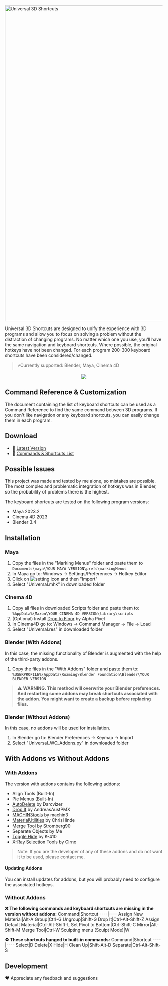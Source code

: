 <img width="1009" alt="Universal 3D Shortcuts" src="https://user-images.githubusercontent.com/112505578/207167305-13273872-59d7-4095-b2d2-735ed4c38b28.png">

Universal 3D Shortcuts are designed to unify the experience with 3D programs and allow you to focus on solving a problem without the distraction of changing programs. No matter which one you use, you'll have the same navigation and keyboard shortcuts. Where possible, the original hotkeys have not been changed. For each program 200-300 keyboard shortcuts have been considered/changed.

>⚡️Currently supported: Blender, Maya, Cinema 4D

<p align="center">
<img src="https://user-images.githubusercontent.com/112505578/207413410-fce9709a-475e-4a31-9e4d-874895df218a.gif">
</p>


## Command Reference & Customization

The document containing the list of keyboard shortcuts can be used as a Command Reference to find the same command between 3D programs. If you don't like navigation or any keyboard shortcuts, you can easily change them in each program. 


## Download

* :floppy_disk: [Latest Version](https://github.com/AtixCG/Universal-3D-Shortcuts/releases/latest)
* :page_facing_up:	[Commands & Shortcuts List](https://github.com/AtixCG/Universal-3D-Shortcuts/blob/main/Universal%203D%20Shortcuts.pdf)


## Possible Issues

This project was made and tested by me alone, so mistakes are possible. The most complex and problematic integration of hotkeys was in Blender, so the probability of problems there is the highest. 

The keyboard shortcuts are tested on the following program versions:
* Maya 2023.2
* Cinema 4D 2023
* Blender 3.4


## Installation

### Maya
1. Copy the files in the "Marking Menus" folder and paste them to `Documents\maya\YOUR MAYA VERSION\prefs\markingMenus`
2. In Maya go to: Windows -> Settings/Preferences -> Hotkey Editor
3. Click on ![setting](https://user-images.githubusercontent.com/112505578/207167397-4e52a0c5-6911-41f6-9bcc-382b6932c21c.png)
 icon and then "Import"
4. Select "Universal.mhk" in downloaded folder

### Cinema 4D
1. Copy all files in downloaded Scripts folder and paste them to: 
`%AppData%\Maxon\YOUR CINEMA 4D VERSION\library\scripts`
2. (Optional) Install [Drop to Floor](https://www.alphapixel.net/drop-to-floor/) by Alpha Pixel
3. In Cinema4D go to: Windows -> Command Manager -> File -> Load
4. Select "Universal.res" in downloaded folder

### Blender (With Addons)
In this case, the missing functionality of Blender is augmented with the help of the third-party addons. 

1. Copy the files in the "With Addons" folder and paste them to: 
`%USERPROFILE%\AppData\Roaming\Blender Foundation\Blender\YOUR BLENDER VERSION`

> :warning: **WARNING. This method will overwrite your Blender preferences. And restarting some addons may break shortcuts associated with the addon. You might want to create a backup before replacing files.**

### Blender (Without Addons)
In this case, no addons will be used for installation.

1. In Blender go to: Blender Preferences -> Keymap -> Import
2. Select "Universal_WO_Addons.py" in downloaded folder


## With Addons vs Without Addons
### With Addons
The version with addons contains the following addons:
* Align Tools (Built-In)
* Pie Menus (Built-In)
* [AutoDelete](https://blenderartists.org/t/auto-delete/678815/1) by Darcvizer 
* [Drop It](https://andreasaust.gumroad.com/l/drop_it) by AndreasAustPMX
* [MACHIN3tools](https://machin3.gumroad.com/l/MACHIN3tools) by machin3
* [MaterialUtilities](https://github.com/ChrisHinde/MaterialUtilities) by ChrisHinde 
* [Merge Tool](https://github.com/Stromberg90/Scripts/tree/master/Blender) by Stromberg90 
* Separate Objects by Me
* [Toggle Hide](https://github.com/K-410/blender-scripts/blob/master/2.8/toggle_hide.py) by K-410
* [X-Ray Selection](https://blenderartists.org/t/x-ray-selection-tools/1212316) Tools by Cirno 

> Note: If you are the developer of any of these addons and do not want it to be used, please contact me.
#### Updating Addons
You can install updates for addons, but you will probably need to configure the associated hotkeys.

### Without Addons
**:x: The following commands and keyboard shortcuts are missing in the version without addons:**
Command|Shortcut
----|----
Assign New Material|Alt-A
Group|Ctrl-G
Ungroup|Shift-G
Drop It|Ctrl-Alt-Shift-Z
Assign Default Material|Ctrl-Alt-Shift-L
Set Pivot to Bottom|Ctrl-Shift-C
Mirror|Alt-Shift-M
Merge Tool|Ctrl-W
Sculpting menu (Sculpt Mode)|W

**:recycle:	These shortcuts hanged to built-in commands:**
Command|Shortcut
----|----
Select|D
Delete|X
Hide|H
Clean Up|Shift-Alt-D
Separate|Ctrl-Alt-Shift-S


## Development 
:heart: Appreciate any feedback and suggestions
